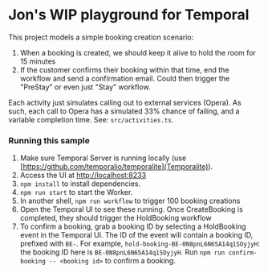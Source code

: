 # Jon's WIP playground for Temporal

This project models a simple booking creation scenario:

1. When a booking is created, we should keep it alive to hold the room for 15 minutes
1. If the customer confirms their booking within that time, end the workflow and send a confirmation email. Could then trigger the "PreStay" or even just "Stay" workflow.

Each activity just simulates calling out to external services (Opera). As such, each call to Opera has a simulated 33% chance of failing, and a variable completion time. See: `src/activities.ts`.

### Running this sample

1. Make sure Temporal Server is running locally (use [https://github.com/temporalio/temporalite](Temporalite)).
1. Access the UI at [http://localhost:8233](http://localhost:8233)
1. `npm install` to install dependencies.
1. `npm run start` to start the Worker.
1. In another shell, `npm run workflow` to trigger 100 booking creations
1. Open the Temporal UI to see these running. Once CreateBooking is completed, they should trigger the HoldBooking workflow
1. To confirm a booking, grab a booking ID by selecting a HoldBooking event in the Temporal UI. The ID of the event will contain a booking ID, prefixed with `BE-`. For example, `hold-booking-BE-0N8pnL6N65A14q1SOyjyH`: the booking ID here is `BE-0N8pnL6N65A14q1SOyjyH`. Run `npm run confirm-booking -- <booking id>` to confirm a booking.
